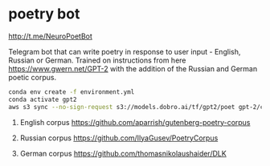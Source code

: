 # poetry bot

http://t.me/NeuroPoetBot

Telegram bot that can write poetry in response to user input - English, Russian or German. Trained on instructions from here https://www.gwern.net/GPT-2 with the addition of the Russian and German poetic corpus. 

```bash
conda env create -f environment.yml
conda activate gpt2
aws s3 sync --no-sign-request s3://models.dobro.ai/tf/gpt2/poet gpt-2/checkpoint
```

1. English corpus 
https://github.com/aparrish/gutenberg-poetry-corpus

2. Russian corpus
https://github.com/IlyaGusev/PoetryCorpus

3. German corpus
https://github.com/thomasnikolaushaider/DLK
